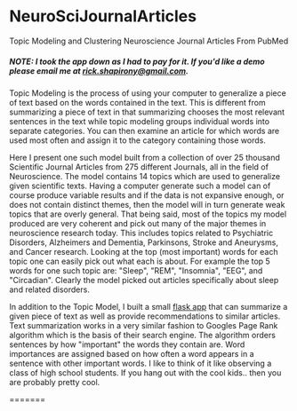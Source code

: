 # NeuroSciJournalArticles
Topic Modeling and Clustering Neuroscience Journal Articles From PubMed

##### NOTE: I took the app down as I had to pay for it. If you'd like a demo please email me at rick.shapirony@gmail.com.

Topic Modeling is the process of using your computer to generalize a piece of text based on the words contained in the text. This is different from summarizing a piece of text in that summarizing chooses the most relevant sentences in the text while topic modeling groups individual words into separate categories. You can then examine an article for which words are used most often and assign it to the category containing those words. 

Here I present one such model built from a collection of over 25 thousand Scientific Journal Articles from 275 different Journals, all in the field of Neuroscience. The model contains 14 topics which are used to generalize given scientific texts. Having a computer generate such a model can of course produce variable results and if the data is not expansive enough, or does not contain distinct themes, then the model will in turn generate weak topics that are overly general. That being said, most of the topics my model produced are very coherent and pick out many of the major themes in neuroscience research today. This includes topics related to Psychiatric Disorders, Alzheimers and Dementia, Parkinsons, Stroke and Aneurysms, and Cancer research. Looking at the top (most important) words for each topic one can easily pick out what each is about. For example the top 5 words for one such topic are: "Sleep", "REM", "Insomnia", "EEG", and "Circadian". Clearly the model picked out articles specifically about sleep and related disorders. 

In addition to the Topic Model, I built a small [flask app](http://neurosci.herokuapp.com/) that can summarize a given piece of text as well as provide recommendations to similar articles. Text summarization works in a very similar fashion to Googles Page Rank algorithm which is the basis of their search engine. The algorithm orders sentences by how "important" the words they contain are. Word importances are assigned based on how often a word appears in a sentence with other important words. I like to think of it like observing a class of high school students. If you hang out with the cool kids.. then you are probably pretty cool. 

=======
